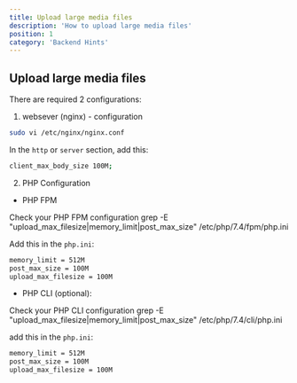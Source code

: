 ```yaml
---
title: Upload large media files
description: 'How to upload large media files'
position: 1
category: 'Backend Hints'
---
```



## Upload large media files

There are required 2 configurations: 

1. websever (nginx) - configuration

```bash
sudo vi /etc/nginx/nginx.conf
```

In the `http` or `server` section, add this: 

```bash
client_max_body_size 100M;
```


2. PHP Configuration

- PHP FPM

<alert type="success"> Check your PHP FPM configuration grep -E "upload_max_filesize|memory_limit|post_max_size" /etc/php/7.4/fpm/php.ini</alert>



Add this in the `php.ini`:

```bash
memory_limit = 512M
post_max_size = 100M
upload_max_filesize = 100M
```

- PHP CLI (optional):

<alert> Check your PHP CLI configuration grep -E "upload_max_filesize|memory_limit|post_max_size" /etc/php/7.4/cli/php.ini</alert>

add this in the `php.ini`:

```bash
memory_limit = 512M
post_max_size = 100M
upload_max_filesize = 100M
```
